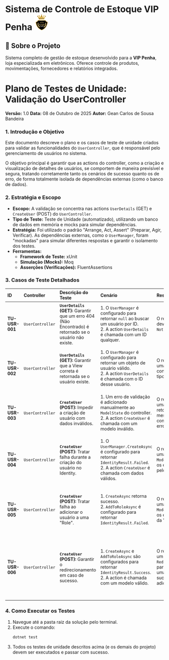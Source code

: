 # Sistema de Controle de Estoque VIP Penha <img src="src/Estoque.Web/wwwroot/img/logo.png" alt="Vip-Penha Logo" width="50" height="50">

## 📌 Sobre o Projeto
Sistema completo de gestão de estoque desenvolvido para a **VIP Penha**, loja especializada em eletrônicos. Oferece controle de produtos, movimentações, fornecedores e relatórios integrados.

# Plano de Testes de Unidade: Validação do UserController

**Versão:** 1.0
**Data:** 08 de Outubro de 2025
**Autor:** Gean Carlos de Sousa Bandeira

### 1. Introdução e Objetivo

Este documento descreve o plano e os casos de teste de unidade criados para validar as funcionalidades do `UserController`, que é responsável pelo gerenciamento de usuários no sistema.

O objetivo principal é garantir que as actions do controller, como a criação e visualização de detalhes de usuários, se comportem de maneira previsível e segura, tratando corretamente tanto os cenários de sucesso quanto os de erro, de forma totalmente isolada de dependências externas (como o banco de dados).

### 2. Estratégia e Escopo

* **Escopo:** A validação se concentra nas actions `UserDetails` (GET) e `CreateUser` (POST) do `UserController`.
* **Tipo de Teste:** Teste de Unidade (automatizado), utilizando um banco de dados em memória e mocks para simular dependências.
* **Estratégia:** Foi utilizado o padrão "Arrange, Act, Assert" (Preparar, Agir, Verificar). As dependências externas, como o `UserManager`, foram "mockadas" para simular diferentes respostas e garantir o isolamento dos testes.
* **Ferramentas:**
    * **Framework de Teste:** xUnit
    * **Simulação (Mocks):** Moq
    * **Asserções (Verificações):** FluentAssertions

### 3. Casos de Teste Detalhados

| ID | Controller | Descrição do Teste | Cenário | Resultado Esperado | Cobertura da Lógica |
| :--- | :--- | :--- | :--- | :--- | :--- |
| **TU-USR-001** | `UserController` | **`UserDetails` (GET):** Garantir que um erro 404 (Não Encontrado) é retornado se o usuário não existe. | 1. O `UserManager` é configurado para retornar `null` ao buscar um usuário por ID. <br> 2. A action `UserDetails` é chamada com um ID qualquer. | O resultado da action deve ser do tipo `NotFoundResult`. | Valida o tratamento de erro para consulta de usuários inexistentes. |
| **TU-USR-002** | `UserController` | **`UserDetails` (GET):** Garantir que a View correta é retornada se o usuário existe. | 1. O `UserManager` é configurado para retornar um objeto de usuário válido. <br> 2. A action `UserDetails` é chamada com o ID desse usuário. | O resultado deve ser uma `ViewResult` contendo um `Model` do tipo `EditUserViewModel`. | Cobre o "caminho feliz" da funcionalidade de visualização de detalhes do usuário. |
| **TU-USR-003** | `UserController` | **`CreateUser` (POST):** Impedir a criação de usuário com dados inválidos. | 1. Um erro de validação é adicionado manualmente ao `ModelState` do controller. <br> 2. A action `CreateUser` é chamada com um modelo inválido. | O resultado deve ser uma `ViewResult`, retornando para a mesma tela de criação com as mensagens de erro no `ModelState`. | Garante que a validação do `ViewModel` está funcionando antes de prosseguir com a lógica de negócio. |
| **TU-USR-004** | `UserController` | **`CreateUser` (POST):** Tratar falha durante a criação do usuário no Identity. | 1. O `UserManager.CreateAsync` é configurado para retornar `IdentityResult.Failed`. <br> 2. A action `CreateUser` é chamada com dados válidos. | O resultado deve ser uma `ViewResult`, e o `ModelState` deve conter os erros retornados pelo `UserManager`. | Valida o tratamento de erros provenientes da camada de identidade, exibindo-os para o usuário. |
| **TU-USR-005** | `UserController` | **`CreateUser` (POST):** Tratar falha ao adicionar o usuário a uma "Role". | 1. `CreateAsync` retorna sucesso. <br> 2. `AddToRoleAsync` é configurado para retornar `IdentityResult.Failed`. | O resultado deve ser uma `ViewResult`, e o `ModelState` deve conter os erros da atribuição da "Role". | Garante que a transação de criação de usuário é robusta, tratando falhas em etapas secundárias. |
| **TU-USR-006** | `UserController` | **`CreateUser` (POST):** Garantir o redirecionamento em caso de sucesso. | 1. `CreateAsync` e `AddToRoleAsync` são configurados para retornar `IdentityResult.Success`. <br> 2. A action é chamada com um modelo válido. | O resultado deve ser um `RedirectToActionResult` para a action `Index`, e uma mensagem de sucesso deve ser adicionada ao `TempData`. | Cobre o "caminho feliz" completo, garantindo que o usuário é redirecionado corretamente após a criação bem-sucedida. |

### 4. Como Executar os Testes

1.  Navegue até a pasta raiz da solução pelo terminal.
2.  Execute o comando:
    ```bash
    dotnet test
    ```
3.  Todos os testes de unidade descritos acima (e os demais do projeto) devem ser executados e passar com sucesso.

